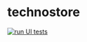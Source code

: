 # technostore
[![run UI tests](https://github.com/typeCPP/technostore/actions/workflows/android-ui.yml/badge.svg?branch=main)](https://github.com/typeCPP/technostore/actions/workflows/android-ui.yml)
